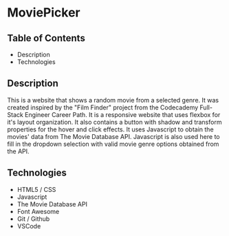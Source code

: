# MoviePicker

## Table of Contents

+ Description
+ Technologies

## Description

This is a website that shows a random movie from a selected genre.
It was created inspired by the "Film Finder" project from the Codecademy Full-Stack Engineer Career Path.
It is a responsive website that uses flexbox for it's layout organization.
It also contains a button with shadow and transform properties for the hover and click effects.
It uses Javascript to obtain the movies' data from The Movie Database API.
Javascript is also used here to fill in the dropdown selection with valid movie genre options obtained from the API.

## Technologies

+ HTML5 / CSS
+ Javascript
+ The Movie Database API
+ Font Awesome
+ Git / Github
+ VSCode
